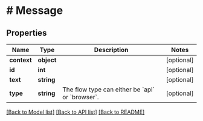 # # Message

## Properties

Name | Type | Description | Notes
------------ | ------------- | ------------- | -------------
**context** | **object** |  | [optional]
**id** | **int** |  | [optional]
**text** | **string** |  | [optional]
**type** | **string** | The flow type can either be &#x60;api&#x60; or &#x60;browser&#x60;. | [optional]

[[Back to Model list]](../../README.md#models) [[Back to API list]](../../README.md#endpoints) [[Back to README]](../../README.md)
